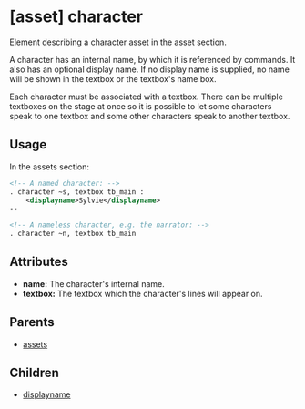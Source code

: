 
# [asset] character

Element describing a character asset in the asset section.

A character has an internal name, by which it is referenced by commands. It also has an
optional display name. If no display name is supplied, no name will be shown in the textbox
or the textbox's name box.

Each character must be associated with a textbox. There can be multiple textboxes on the stage
at once so it is possible to let some characters speak to one textbox and some other characters
speak to another textbox.

## Usage

In the assets section:

```xml
<!-- A named character: -->
. character ~s, textbox tb_main :
    <displayname>Sylvie</displayname>
--

<!-- A nameless character, e.g. the narrator: -->
. character ~n, textbox tb_main
```

## Attributes

 * **name:** The character's internal name.
 * **textbox:** The textbox which the character's lines will appear on.

## Parents

 * [assets](assets.md)

## Children

 * [displayname](displayname.md)


